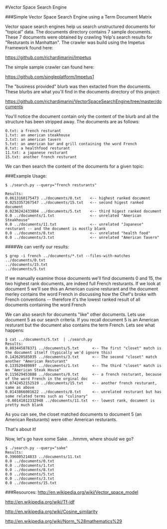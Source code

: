 #Vector Space Search Engine 

###Simple Vector Space Search Engine using a Term Document Matrix

Vector space search engines help us search unstructured documents for "topical" data. The documents directory contains 7 sample documents.  These 7 documents were obtained by crawling Yelp's search results for "Resturants in Manhattan".  The crawler was build using the Impetus Framework found here:

https://github.com/richardjmarini/Impetus 

The simple sample crawler can found here: 

https://github.com/singleplatform/Impetus1

The "business provided" blurb was then extacted from the documents.  These blurbs are what you'll find in the documents directory of this project:

https://github.com/richardjmarini/VectorSpaceSearchEngine/tree/master/documents

You'll notice the document contain only the content of the blurb and all the structure has been stripped away.  The documents are as follows:
```
0.txt: a french resturant
1.txt: an american steakhouse
3.txt: an american tavern
5.txt: an american bar and grill containing the word French
8.txt: a healthfood resturant
11.txt: a japanese resturant
15.txt: another french resturant
```

We can then search the content of the documents for a given topic:

###Example Usage:
```
$ ./search.py --query="french resturants"

Results:
0.0613160175473 ../documents/0.txt    <-- highest ranked document
0.0253357267547 ../documents/15.txt   <-- second higest ranked document
0.0236242433804 ../documents/5.txt    <-- third higest ranked document
0.0 ../documents/1.txt                <-- unrelated "American Steakhouse"
0.0 ../documents/11.txt               <-- unrelated "Japanese" resturant -- and the document is mostly blank 
0.0 ../documents/8.txt                <-- unrelated "health food"
0.0 ../documents/3.txt                <-- unrelated "American Tavern"
```

####We can verify our results:
```
$ grep -i french ../documents/*.txt --files-with-matches
../documents/0.txt
../documents/15.txt
../documents/5.txt

```

If we manually examine those documents we'll find documents 0 and 15, the two highest rank documents, are indeed full French resturants.  If we look at document 5 we'll see this an American cusine resturant and the document merley contains the word French in discussing how the Chef's broke with French conventions -- therefore it's the lowest ranked result of all documents containing the word French


We can also search for documents "like" other documents. Lets use document 5 as our search criteria. If you recall document 5 is an American resturant but the document also contains the term French.  Lets see what happens: 
```
$ cat ../documents/5.txt  | ./search.py 
Results:
0.803445878371 ../documents/5.txt      <-- The first "closet" match is the document itself (typically we'd ignore this)
0.142620585035 ../documents/3.txt      <-- The second "closet" match another "American Resturant"
0.133529489897 ../documents/1.txt      <-- The third "closet" match is an "American Steak House"
0.115629453888 ../documents/0.txt      <-- a french resturant, because of the word French in the orginal doc 
0.0742452152519 ../documents/15.txt    <-- another french resturant, same as above
0.0143866001622 ../documents/8.txt     <-- unrelated resturant but has some related terms such as "culinary"
-0.00141012332948 ../documents/11.txt  <-- lowest rank, document is pretty much blank
```

As you can see, the closet matched documents to document 5 (an American Resturants) were other American resturants.

That's about it!

Now, let's go have some Sake.  ...hmmm, where should we go?
```
$ ./search.py --query="sake"
Results:
0.396005214833 ../documents/11.txt
0.0 ../documents/0.txt
0.0 ../documents/1.txt
0.0 ../documents/8.txt
0.0 ../documents/5.txt
0.0 ../documents/3.txt
0.0 ../documents/15.txt
```


###Resources:
http://en.wikipedia.org/wiki/Vector_space_model

http://en.wikipedia.org/wiki/Tf-idf

http://en.wikipedia.org/wiki/Cosine_similarity

http://en.wikipedia.org/wiki/Norm_%28mathematics%29



